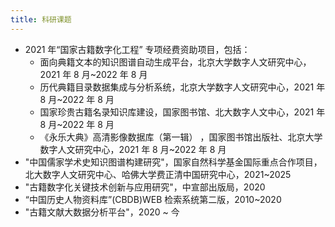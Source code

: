 ```yaml
---
title: 科研课题
---
```


- 2021 年“国家古籍数字化工程” 专项经费资助项目，包括：
  - 面向典籍文本的知识图谱自动生成平台，北京大学数字人文研究中心，2021 年 8 月~2022 年 8 月
  - 历代典籍目录数据集成与分析系统，北京大学数字人文研究中心，2021 年 8 月~2022 年 8 月
  - 国家珍贵古籍名录知识库建设，国家图书馆、北大数字人文中心，2021 年 8 月~2022 年 8 月
  - 《永乐大典》高清影像数据库（第一辑） ，国家图书馆出版社、北京大学数字人文研究中心，2021 年 8 月~2022 年 8 月
- "中国儒家学术史知识图谱构建研究"，国家自然科学基金国际重点合作项目，北大数字人文研究中心、哈佛大学费正清中国研究中心，2021~2025
- "古籍数字化关键技术创新与应用研究"，中宣部出版局，2020
- “中国历史人物资料库”(CBDB)WEB 检索系统第二版，2010~2020
- "古籍文献大数据分析平台"，2020 ~ 今
